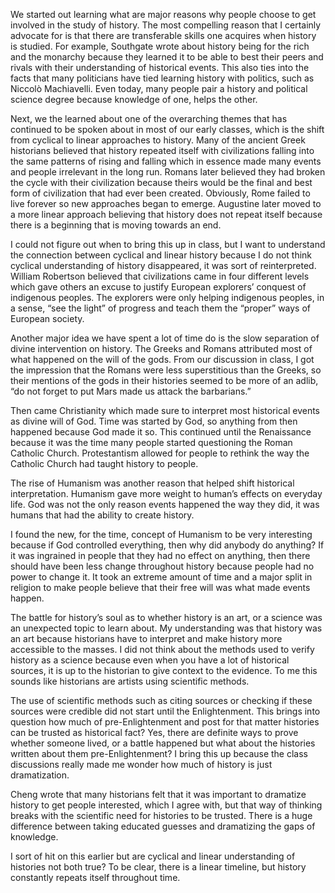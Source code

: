 We started out learning what are major reasons why people choose to get involved in the study of history. The most compelling reason that I certainly advocate for is that there are transferable skills one acquires when history is studied. For example, Southgate wrote about history being for the rich and the monarchy because they learned it to be able to best their peers and rivals with their understanding of historical events. This also ties into the facts that many politicians have tied learning history with politics, such as Niccolò Machiavelli. Even today, many people pair a history and political science degree because knowledge of one, helps the other.

Next, we the learned about one of the overarching themes that has continued to be spoken about in most of our early classes, which is the shift from cyclical to linear approaches to history. Many of the ancient Greek historians believed that history repeated itself with civilizations falling into the same patterns of rising and falling which in essence made many events and people irrelevant in the long run. Romans later believed they had broken the cycle with their civilization because theirs would be the final and best form of civilization that had ever been created. Obviously, Rome failed to live forever so new approaches began to emerge. Augustine later moved to a more linear approach believing that history does not repeat itself because there is a beginning that is moving towards an end.

I could not figure out when to bring this up in class, but I want to understand the connection between cyclical and linear history because I do not think cyclical understanding of history disappeared, it was sort of reinterpreted. William Robertson believed that civilizations came in four different levels which gave others an excuse to justify European explorers’ conquest of indigenous peoples. The explorers were only helping indigenous peoples, in a sense, “see the light” of progress and teach them the “proper” ways of European society.

Another major idea we have spent a lot of time do is the slow separation of divine intervention on history. The Greeks and Romans attributed most of what happened on the will of the gods. From our discussion in class, I got the impression that the Romans were less superstitious than the Greeks, so their mentions of the gods in their histories seemed to be more of an adlib, “do not forget to put Mars made us attack the barbarians.” 

Then came Christianity which made sure to interpret most historical events as divine will of God. Time was started by God, so anything from then happened because God made it so. This continued until the Renaissance because it was the time many people started questioning the Roman Catholic Church. Protestantism allowed for people to rethink the way the Catholic Church had taught history to people. 

The rise of Humanism was another reason that helped shift historical interpretation. Humanism gave more weight to human’s effects on everyday life. God was not the only reason events happened the way they did, it was humans that had the ability to create history.

I found the new, for the time, concept of Humanism to be very interesting because if God controlled everything, then why did anybody do anything? If it was ingrained in people that they had no effect on anything, then there should have been less change throughout history because people had no power to change it. It took an extreme amount of time and a major split in religion to make people believe that their free will was what made events happen.

The battle for history’s soul as to whether history is an art, or a science was an unexpected topic to learn about. My understanding was that history was an art because historians have to interpret and make history more accessible to the masses. I did not think about the methods used to verify history as a science because even when you have a lot of historical sources, it is up to the historian to give context to the evidence. To me this sounds like historians are artists using scientific methods.

The use of scientific methods such as citing sources or checking if these sources were credible did not start until the Enlightenment. This brings into question how much of pre-Enlightenment and post for that matter histories can be trusted as historical fact? Yes, there are definite ways to prove whether someone lived, or a battle happened but what about the histories written about them pre-Enlightenment? I bring this up because the class discussions really made me wonder how much of history is just dramatization.

Cheng wrote that many historians felt that it was important to dramatize history to get people interested, which I agree with, but that way of thinking breaks with the scientific need for histories to be trusted. There is a huge difference between taking educated guesses and dramatizing the gaps of knowledge. 

I sort of hit on this earlier but are cyclical and linear understanding of histories not both true? To be clear, there is a linear timeline, but history constantly repeats itself throughout time.
